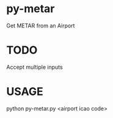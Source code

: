 # py-metar
Get METAR from an Airport
# TODO
Accept multiple inputs<br>
# USAGE
python py-metar.py \<airport icao code\>
